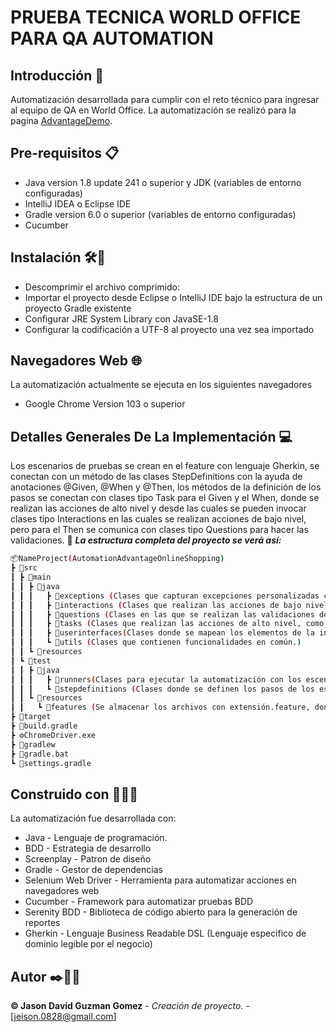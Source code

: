 # **PRUEBA TECNICA WORLD OFFICE PARA QA AUTOMATION**

## Introducción 📖
Automatización desarrollada para cumplir con el reto técnico para ingresar al equipo de QA en World Office.
La automatización se realizó para la pagina [AdvantageDemo](https://www.advantageonlineshopping.com/#/).

## Pre-requisitos 📋
- Java version 1.8 update 241 o superior y JDK (variables de entorno configuradas)
- IntelliJ IDEA  o Eclipse IDE  
- Gradle version 6.0 o superior (variables de entorno configuradas)
- Cucumber
## Instalación 🛠️🔩
- Descomprimir el archivo comprimido:
- Importar el proyecto desde Eclipse o IntelliJ IDE bajo la estructura de un proyecto Gradle existente 
- Configurar JRE System Library con JavaSE-1.8
- Configurar la codificación a UTF-8 al proyecto una vez sea importado

## Navegadores Web 🌐
La automatización actualmente se ejecuta en los siguientes navegadores
- Google Chrome Version 103 o superior
## Detalles Generales De La Implementación  💻
Los escenarios de pruebas se crean en el feature con lenguaje Gherkin, se conectan con un método de las clases StepDefinitions con la ayuda de anotaciones @Given, @When y @Then, los métodos de la definición de los pasos se conectan con clases tipo Task para el Given y el When, donde se realizan las acciones de alto nivel y desde las cuales se pueden invocar clases tipo Interactions en las cuales se realizan acciones de bajo nivel, pero para el Then se comunica con clases tipo Questions para hacer las validaciones.
🚧 **_La estructura completa del proyecto se verá así:_**
   ```bash
   📦NameProject(AutomationAdvantageOnlineShopping)
   ┣ 📂src
   ┃ ┣ 📂main
   ┃ ┃ ┣ 📂java
   ┃ ┃ ┃   ┣ 📂exceptions (Clases que capturan excepciones personalizadas cuando falla la automatización y no encuentra un campo esperado.
   ┃ ┃ ┃   ┣ 📂interactions (Clases que realizan las acciones de bajo nivel, como lo es escribir texto en campos, hacer clicks, entre otros.) 
   ┃ ┃ ┃   ┣ 📂questions (Clases en las que se realizan las validaciones de los escenarios)
   ┃ ┃ ┃   ┣ 📂tasks (Clases que realizan las acciones de alto nivel, como ingresar datos de un formulario, etc.)
   ┃ ┃ ┃   ┣ 📂userinterfaces(Clases donde se mapean los elementos de la interfaz de usuario, es decir los elementos web.) 
   ┃ ┃ ┃   ┗ 📂utils (Clases que contienen funcionalidades en común.)
   ┃ ┃ ┗ 📂resources
   ┃ ┗ 📂test
   ┃ ┃ ┣ 📂java
   ┃ ┃ ┃   ┣ 📂runners(Clases para ejecutar la automatización con los escenarios indicados en el feature.)
   ┃ ┃ ┃   ┗ 📂stepdefinitions (Clases donde se definen los pasos de los escenarios a ejecutar en la automatización.)
   ┃ ┃ ┗ 📂resources
   ┃ ┃   ┗ 📂features (Se almacenar los archivos con extensión.feature, donde se redactan las historias de usuario.)
   ┣ 📂target
   ┣ 📜build.gradle
   ┣ ⚙️ChromeDriver.exe
   ┣ 📜gradlew
   ┣ 📜gradle.bat
   ┗ 📜settings.gradle
```

## Construido con 👨🏻‍💻
 La automatización fue desarrollada con:
 - Java - Lenguaje de programación.
 - BDD - Estrategia de desarrollo
 - Screenplay - Patron de diseño
 - Gradle - Gestor de dependencias
 - Selenium Web Driver - Herramienta para  automatizar acciones en navegadores web
 - Cucumber - Framework para automatizar pruebas BDD
 - Serenity BDD - Biblioteca de código abierto para la generación de reportes
 - Gherkin - Lenguaje Business Readable DSL (Lenguaje especifico de dominio legible por el negocio)

## Autor ✒️👨🏻‍
 **©️ Jason David Guzman Gomez** - *Creación de proyecto.* - [jeison.0828@gmail.com]

